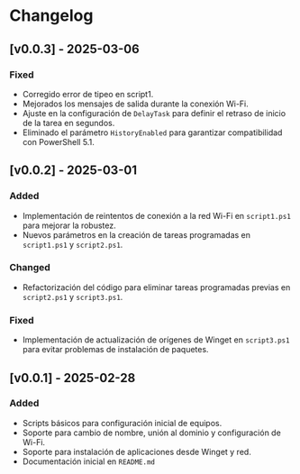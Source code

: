 # Changelog

## [v0.0.3] - 2025-03-06

### Fixed

- Corregido error de tipeo en script1.
- Mejorados los mensajes de salida durante la conexión Wi-Fi.
- Ajuste en la configuración de `DelayTask` para definir el retraso de inicio de la tarea en segundos.
- Eliminado el parámetro `HistoryEnabled` para garantizar compatibilidad con PowerShell 5.1.

## [v0.0.2] - 2025-03-01

### Added

- Implementación de reintentos de conexión a la red Wi-Fi en `script1.ps1` para mejorar la robustez.
- Nuevos parámetros en la creación de tareas programadas en `script1.ps1` y `script2.ps1`.

### Changed

- Refactorización del código para eliminar tareas programadas previas en `script2.ps1` y `script3.ps1`.

### Fixed

- Implementación de actualización de orígenes de Winget en `script3.ps1` para evitar problemas de instalación de paquetes.

## [v0.0.1] - 2025-02-28

### Added

- Scripts básicos para configuración inicial de equipos.
- Soporte para cambio de nombre, unión al dominio y configuración de Wi-Fi.
- Soporte para instalación de aplicaciones desde Winget y red.
- Documentación inicial en `README.md`

